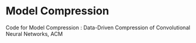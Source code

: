 # Model Compression
Code for Model Compression : Data-Driven Compression of Convolutional Neural
Networks, ACM
